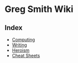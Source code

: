 # Greg Smith Wiki

## Index

* [Computing](/computing)
* [Writing](/writing)
* [Heroism](/heroism)
* [Cheat Sheets](/cheatsheets)